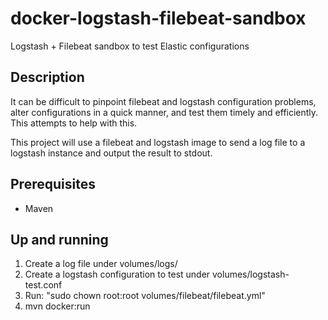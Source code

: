 # docker-logstash-filebeat-sandbox
Logstash + Filebeat sandbox to test Elastic configurations

## Description
It can be difficult to pinpoint filebeat and logstash configuration problems, alter configurations in a quick manner, and test them timely and efficiently. This attempts to help with this.

This project will use a filebeat and logstash image to send a log file to a logstash instance and output the result to stdout.

## Prerequisites
- Maven

## Up and running
1. Create a log file under volumes/logs/
2. Create a logstash configuration to test under volumes/logstash-test.conf
3. Run: "sudo chown root:root volumes/filebeat/filebeat.yml"
3. mvn docker:run
